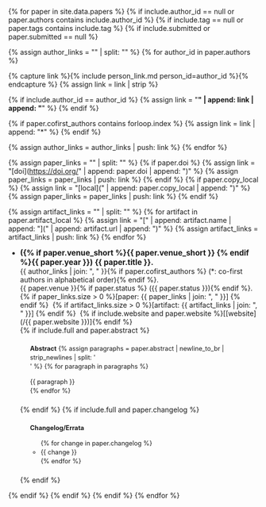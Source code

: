 <style>
p.abstract-paragraph {
  margin-bottom: 0rem;
  text-align: justify;
  text-justify: inter-word;
}
/* https://stackoverflow.com/questions/60980466/dont-indent-first-line-of-first-paragraph-using-css */
p.abstract-paragraph + p.abstract-paragraph {
  text-indent: 2em;
}
</style>

{% for paper in site.data.papers %}
{% if include.author_id == null or paper.authors contains include.author_id %}
{% if include.tag == null or paper.tags contains include.tag %}
{% if include.submitted or paper.submitted == null %}

<!-- Set authors -->
{% assign author_links = "" | split: "" %}
{% for author_id in paper.authors %}

  {% capture link %}{% include person_link.md person_id=author_id %}{% endcapture %}
  {% assign link = link | strip %}

  {% if include.author_id == author_id %}
    {% assign link = "**" | append: link | append: "**" %}
  {% endif %}

  {% if paper.cofirst_authors contains forloop.index %}
    {% assign link = link | append: "\*" %}
  {% endif %}

  {% assign author_links = author_links | push: link %}
{% endfor %}

<!-- Set paper copies -->
{% assign paper_links = "" | split: "" %}
{% if paper.doi %}
  {% assign link = "[doi](https://doi.org/" | append: paper.doi | append: ")" %}
  {% assign paper_links = paper_links | push: link %}
{% endif %}
{% if paper.copy_local %}
  {% assign link = "[local](" | append: paper.copy_local | append: ")" %}
  {% assign paper_links = paper_links | push: link %}
{% endif %}

<!-- Set artifacts -->
{% assign artifact_links = "" | split: "" %}
{% for artifact in paper.artifact_local %}
  {% assign link = "[" | append: artifact.name | append: "](" | append: artifact.url | append: ")" %}
  {% assign artifact_links = artifact_links | push: link %}
{% endfor %}

- <span style="font-size: 110%; font-weight: bold;">({% if paper.venue_short %}{{ paper.venue_short }} {% endif %}{{ paper.year }})</span>
  <span style="font-size: 110%; font-weight: bold;">{{ paper.title }}.</span>
  <br />
  {{ author_links | join: ", " }}{% if paper.cofirst_authors %} (\*: co-first authors in alphabetical order){% endif %}.
  <br />
  {{ paper.venue }}{% if paper.status %} ({{ paper.status }}){% endif %}.
  <br />
  {% if paper_links.size > 0 %}\[paper: {{ paper_links | join: ", " }}\] {% endif %} ​
  {% if artifact_links.size > 0 %}\[artifact: {{ artifact_links | join: ", " }}\] {% endif %} ​
  {% if include.website and paper.website %}\[[website](/{{ paper.website }})\]{% endif %} ​
  <br />
  {% if include.full and paper.abstract %}
  <div style="margin: 20px; font-size: 0.9em; line-height: 1.44em;">
    <b>Abstract</b>
    {% assign paragraphs = paper.abstract | newline_to_br | strip_newlines | split: '<br />' %}
    {% for paragraph in paragraphs %}<p class="abstract-paragraph">{{ paragraph }}</p>{% endfor %}
  </div>
  {% endif %}
  {% if include.full and paper.changelog %}
  <div style="margin: 20px; font-size: 0.9em; line-height: 1.44em;">
    <b>Changelog/Errata</b>
    <ul>
    {% for change in paper.changelog %}
      <li> {{ change }} </li>
    {% endfor %}
    </ul>
  </div>
  {% endif %}
{% endif %}
{% endif %}
{% endif %}
{% endfor %}
